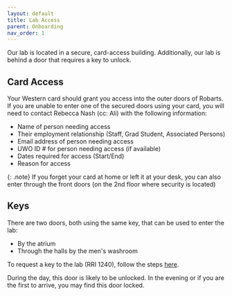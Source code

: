 ```yaml
---
layout: default
title: Lab Access
parent: Onboarding
nav_order: 1
---
```


Our lab is located in a secure, card-access building. Additionally, our lab is
behind a door that requires a key to unlock.

## Card Access
Your Western card should grant you access into the outer doors of Robarts. If 
you are unable to enter one of the secured doors using your card, you will need
to contact Rebecca Nash (cc: Ali) with the following information:

* Name of person needing access
* Their employment relationship (Staff, Grad Student, Associated Persons)
* Email address of person needing access
* UWO ID # for person needing access (if available)
* Dates required for access (Start/End)
* Reason for access

{: .note}
If you forget your card at home or left it at your desk, you can also enter 
through the front doors (on the 2nd floor where security is located)

## Keys
There are two doors, both using the same key, that can be used to enter the lab: 
* By the atrium
* Through the halls by the men's washroom 

To request a key to the lab (RRI 1240), follow the steps 
[here](https://www.uwo.ca/fm/client_services/keys.html).

During the day, this door is likely to be unlocked. In the evening or if you are
the first to arrive, you may find this door locked.